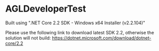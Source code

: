# AGLDeveloperTest

Built using ".NET Core 2.2 SDK - Windows x64 Installer (v2.2.104)"

Please use the following link to download latest SDK 2.2, otherwise the solution will not build:
    https://dotnet.microsoft.com/download/dotnet-core/2.2


